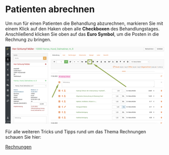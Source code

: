 # Patienten abrechnen

Um nun für einen Patienten die Behandlung abzurechnen, markieren Sie mit einem Klick auf den Haken oben alle **Checkboxen** des Behandlungstages. 
Anschließend klicken Sie oben auf das **Euro Symbol**, um die Posten in die Rechnung zu bringen.  

![](../../static/img/Rechnungen/rechnung_erstellen1.png) 

Für alle weiteren Tricks und Tipps rund um das Thema Rechnungen schauen Sie hier:

[Rechnungen](/docs/Fakturierung/Rechnungen#rechnungen-erstellen)


